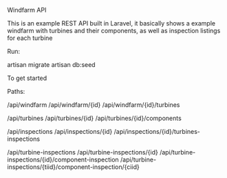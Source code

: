 Windfarm API

This is an example REST API built in Laravel, it basically shows a example windfarm with turbines and their components, as well as inspection listings for each turbine

Run:

artisan migrate
artisan db:seed

To get started


Paths:

/api/windfarm
/api/windfarm/{id}
/api/windfarm/{id}/turbines

/api/turbines
/api/turbines/{id}
/api/turbines/{id}/components

/api/inspections
/api/inspections/{id}
/api/inspections/{id}/turbines-inspections

/api/turbine-inspections
/api/turbine-inspections/{id}
/api/turbine-inspections/{id}/component-inspection
/api/turbine-inspections/{tiid}/component-inspection/{ciid}